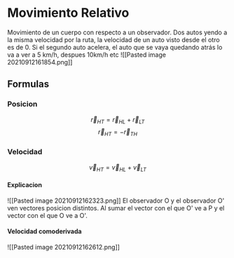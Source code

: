 
# Movimiento Relativo
Movimiento de un cuerpo con respecto a un observador.
Dos autos yendo a la misma velocidad por la ruta, la velocidad de un auto visto desde el otro es de 0. Si el segundo auto acelera, el auto que se vaya quedando atrás lo va a ver a 5 km/h, despues 10km/h etc
![[Pasted image 20210912161854.png]]
## Formulas
### Posicion
$$\vec r_{HT} = \vec r_{HL} + \vec r_{LT}$$
$$\vec r_{HT} = -\vec r_{TH}$$

### Velocidad
$$\vec v_{HT} = \vec v_{HL} + \vec v_{LT}$$
#### Explicacion
![[Pasted image 20210912162323.png]]
El observador O y el observador O' ven vectores posicion distintos. Al sumar  el vector con el que O' ve a P y el vector con el que O ve a O'.

#### Velocidad comoderivada
![[Pasted image 20210912162612.png]]